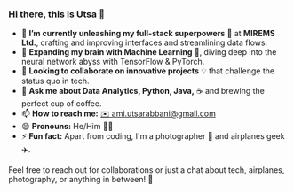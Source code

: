 ### Hi there, this is Utsa 👋

- 🔭 **I’m currently unleashing my full-stack superpowers** 🚀 at **MIREMS Ltd.**, crafting and improving interfaces and streamlining data flows.
- 🌱 **Expanding my brain with Machine Learning** 🧠, diving deep into the neural network abyss with TensorFlow & PyTorch.
- 👯 **Looking to collaborate on innovative projects** 💡 that challenge the status quo in tech.
- 💬 **Ask me about Data Analytics, Python, Java,** ☕ and brewing the perfect cup of coffee.
- 📫 **How to reach me:** [✉️ ami.utsarabbani@gmail.com](mailto:ami.utsarabbani@gmail.com)
- 😄 **Pronouns:** He/Him 🙋‍♂️
- ⚡ **Fun fact:** Apart from coding, I'm a photographer 📸 and airplanes geek ✈️.

Feel free to reach out for collaborations or just a chat about tech, airplanes, photography, or anything in between! 🌟


